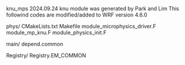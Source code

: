 knu_mps
 2024.09.24 knu module was generated by Park and Lim
 This followind codes are modified/added to WRF version 4.6.0

 phys/
 CMakeLists.txt
 Makefile
 module_microphysics_driver.F
 module_mp_knu.F
 module_physics_init.F

 main/
 depend.common

 Registry/
 Registry.EM_COMMON
